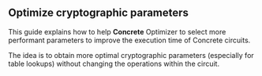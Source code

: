 ## Optimize cryptographic parameters

This guide explains how to help **Concrete** Optimizer to select more performant parameters to improve the execution time of Concrete circuits.

The idea is to obtain more optimal cryptographic parameters (especially for table lookups) without changing the operations within the circuit.
